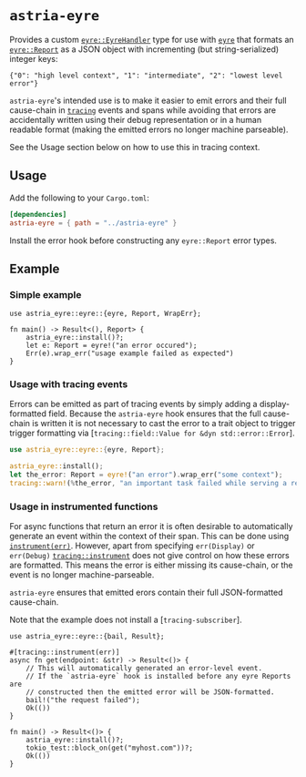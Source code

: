 # `astria-eyre`

Provides a custom [`eyre::EyreHandler`] type for use with [`eyre`] that formats
an [`eyre::Report`] as a JSON object with incrementing (but string-serialized)
integer keys:

```console
{"0": "high level context", "1": "intermediate", "2": "lowest level error"}
````

`astria-eyre`'s intended use is to make it easier to emit errors and their full
cause-chain in [`tracing`] events and spans while avoiding that errors are
accidentally written using their debug representation or in a human readable
format (making the emitted errors no longer machine parseable).

See the Usage section below on how to use this in tracing context.

[`eyre::EyreHandler`]: https://docs.rs/eyre/*/eyre/trait.EyreHandler.html
[`eyre`]: https://docs.rs/eyre
[`eyre::Report`]: https://docs.rs/eyre/*/eyre/struct.Report.html
[`tracing`]: https://docs.rs/tracing
[`tracing::instrument`]: https://docs.rs/tracing/*/tracing/attr.instrument.html

## Usage

Add the following to your `Cargo.toml`:

```toml
[dependencies]
astria-eyre = { path = "../astria-eyre" }
```

Install the error hook before constructing any `eyre::Report` error types.

## Example

### Simple example

```rust,should_panic
use astria_eyre::eyre::{eyre, Report, WrapErr};

fn main() -> Result<(), Report> {
    astria_eyre::install()?;
    let e: Report = eyre!("an error occured");
    Err(e).wrap_err("usage example failed as expected")
}
```

### Usage with tracing events

Errors can be emitted as part of tracing events by simply adding a
display-formatted field. Because the `astria-eyre` hook ensures that the full
cause-chain is written it is not necessary to cast the error to a trait
object to trigger trigger formatting via
[`tracing::field::Value for &dyn std::error::Error`].

```rust
use astria_eyre::eyre::{eyre, Report};

astria_eyre::install();
let the_error: Report = eyre!("an error").wrap_err("some context");
tracing::warn!(%the_error, "an important task failed while serving a request");
```

### Usage in instrumented functions

For async functions that return an error it is often desirable to automatically
generate an event within the context of their span. This can be done using
[`instrument(err)`](https://docs.rs/tracing/*/tracing/attr.instrument.html).
However, apart from specifying `err(Display)` or `err(Debug)`
[`tracing::instrument`] does not give control on how these errors are
formatted. This means the error is either missing its cause-chain, or the event
is no longer machine-parseable.

`astria-eyre` ensures that emitted erors contain their full JSON-formatted
cause-chain.

Note that the example does not install a [`tracing-subscriber`].


[`tracing-subsriber`]: https://docs.rs/tracing-subscriber

```rust,should_panic
use astria_eyre::eyre::{bail, Result};

#[tracing::instrument(err)]
async fn get(endpoint: &str) -> Result<()> {
    // This will automatically generated an error-level event.
    // If the `astria-eyre` hook is installed before any eyre Reports are
    // constructed then the emitted error will be JSON-formatted.
    bail!("the request failed");
    Ok(())
}

fn main() -> Result<()> {
    astria_eyre::install()?;
    tokio_test::block_on(get("myhost.com"))?;
    Ok(())
}
```
